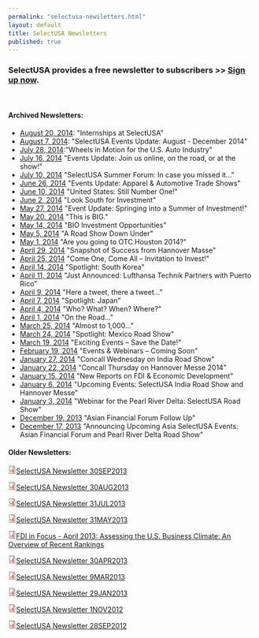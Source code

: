 ```yaml
---
permalink: "selectusa-newsletters.html"
layout: default
title: SelectUSA Newsletters
published: true
---
```



### SelectUSA provides a free&nbsp;newsletter to subscribers &gt;&gt;&nbsp;[Sign up now](https://service.govdelivery.com/service/subscribe.html?code=USITATRADE_22).

&nbsp;

#### Archived Newsletters:

*   [August 20, 2014](http://content.govdelivery.com/accounts/USITATRADE/bulletins/cad4b4): "Internships at SelectUSA"
*   [August 7, 2014](http://content.govdelivery.com/accounts/USITATRADE/bulletins/c87b7d): "SelectUSA Events Update: August - December 2014"
*   [July 28, 2014](http://content.govdelivery.com/accounts/USITATRADE/bulletins/c6c9ad):"Wheels in Motion for the U.S. Auto Industry"
*   [July 16, 2014](http://content.govdelivery.com/accounts/USITATRADE/bulletins/c47fa0) "Events Update: Join us online, on the road, or at the show!"
*   [July 10, 2014](http://content.govdelivery.com/accounts/USITATRADE/bulletins/c30fcf) "SelectUSA Summer Forum: In case you missed it..."
*   [June 26, 2014](http://content.govdelivery.com/accounts/USITATRADE/bulletins/bf9455)&nbsp;"Events Update: Apparel &amp; Automotive Trade
Shows"
*   [June 10, 2014](http://content.govdelivery.com/accounts/USITATRADE/bulletins/bbc000)&nbsp;"United States: Still Number One!"
*   [June 2, 2014](http://content.govdelivery.com/accounts/USITATRADE/bulletins/b68a28)&nbsp;"Look South for Investment"
*   [May 27, 2014](http://content.govdelivery.com/accounts/USITATRADE/bulletins/b7bfea)&nbsp;"Event Update: Springing into a Summer of
Investment!"
*   [May 20, 2014](http://content.govdelivery.com/accounts/USITATRADE/bulletins/b8e9d8)&nbsp;"This is BIG."
*   [May 14, 2014](http://content.govdelivery.com/accounts/USITATRADE/bulletins/b7f078)&nbsp;"BIO Investment Opportunities"
*   [May 5, 2014](http://content.govdelivery.com/accounts/USITATRADE/bulletins/b2c2b4)&nbsp;"A Road Show Down Under"
*   [May 1, 2014](http://content.govdelivery.com/accounts/USITATRADE/bulletins/b4a956)&nbsp;"Are you going to OTC Houston 2014?"
*   [April 29, 2014](http://content.govdelivery.com/accounts/USITATRADE/bulletins/b448ed)&nbsp;"Snapshot of Success from Hannover Masse"
*   [April 25, 2014](http://content.govdelivery.com/accounts/USITATRADE/bulletins/b1edc2)&nbsp;"Come One, Come All – Invitation to Invest!"
*   [April 14, 2014](http://content.govdelivery.com/accounts/USITATRADE/bulletins/aef523)&nbsp;"Spotlight: South Korea"
*   [April 11, 2014](http://content.govdelivery.com/accounts/USITATRADE/bulletins/b093d2)&nbsp;"Just Announced: Lufthansa Technik Partners with
Puerto Rico"
*   [April 9, 2014](http://content.govdelivery.com/accounts/USITATRADE/bulletins/afe5d8)&nbsp;"Here a tweet, there a tweet…"
*   [April 7, 2014](http://content.govdelivery.com/accounts/USITATRADE/bulletins/ad1518)&nbsp;"Spotlight: Japan"
*   [April 4, 2014](http://content.govdelivery.com/accounts/USITATRADE/bulletins/ae9d7a)&nbsp;"Who? What? When? Where?"
*   [April 1, 2014](http://content.govdelivery.com/accounts/USITATRADE/bulletins/ad084b)&nbsp;"On the Road…"
*   [March 25, 2014](http://content.govdelivery.com/accounts/USITATRADE/bulletins/acfc60)&nbsp;"Almost to 1,000…"
*   [March 24, 2014](http://content.govdelivery.com/accounts/USITATRADE/bulletins/abb03c)&nbsp;"Spotlight: Mexico Road Show"
*   [March 19, 2014](http://content.govdelivery.com/accounts/USITATRADE/bulletins/ab0060)&nbsp;"Exciting Events – Save the Date!"
*   [February 19, 2014](http://content.govdelivery.com/accounts/USITATRADE/bulletins/a5f00d)&nbsp;"Events &amp; Webinars – Coming Soon"
*   [January 27, 2014](http://content.govdelivery.com/accounts/USITATRADE/bulletins/a1d772)&nbsp;"Concall Wednesday on India Road Show"
*   [January 22, 2014](http://content.govdelivery.com/accounts/USITATRADE/bulletins/a0fa0d)&nbsp;"Concall Thursday on Hannover Messe 2014"
*   [January 15, 2014](http://content.govdelivery.com/accounts/USITATRADE/bulletins/9e8ae9)&nbsp;"New Reports on FDI &amp; Economic Development"
*   [January 6, 2014](http://content.govdelivery.com/accounts/USITATRADE/bulletins/9d0fb3)&nbsp;"Upcoming Events: SelectUSA India Road Show and
Hannover Messe"
*   [January 3, 2014](http://content.govdelivery.com/accounts/USITATRADE/bulletins/9ca1ac)&nbsp;"Webinar for the Pearl River Delta: SelectUSA
Road Show"
*   [December 19, 2013](http://content.govdelivery.com/accounts/USITATRADE/bulletins/9adba4)&nbsp;"Asian Financial Forum Follow Up"
*   [December 17, 2013](http://content.govdelivery.com/accounts/USITATRADE/bulletins/9a7875)&nbsp;"Announcing Upcoming Asia SelectUSA Events: Asian
Financial Forum and Pearl River Delta Road Show"

#### Older Newsletters:
![application/pdf icon](/icons/application-pdf.png)[SelectUSA Newsletter 30SEP2013](/documents/2013/october/selectusa_newsletter_30sep2013.pdf "selectusa_newsletter_30sep2013.pdf")

![application/pdf icon](/icons/application-pdf.png)[SelectUSA Newsletter 30AUG2013](/documents/2013/october/selectusa_newsletter_30aug2013.pdf "selectusa_newsletter_30aug2013.pdf")

![application/pdf icon](/icons/application-pdf.png)[SelectUSA Newsletter 31JUL2013](/documents/2013/october/selectusa_newsletter_31july2013.pdf "selectusa_newsletter_31july2013.pdf")

![application/pdf icon](/icons/application-pdf.png)[SelectUSA Newsletter 31MAY2013](/documents/2013/october/selectusa_newsletter_31may2013.pdf "selectusa_newsletter_31may2013.pdf")

![application/pdf icon](/icons/application-pdf.png)[FDI in Focus - April 2013:  Assessing the U.S. Business Climate: An Overview of Recent Rankings](/documents/2013/may/fdi_in_focus_-__april_2013.pdf "fdi_in_focus_-__april_2013.pdf")

![application/pdf icon](/icons/application-pdf.png)[SelectUSA Newsletter 30APR2013](/documents/2013/october/selectusa_newsletter_30apr2013.pdf "selectusa_newsletter_30apr2013.pdf")

![application/pdf icon](/icons/application-pdf.png)[SelectUSA Newsletter 9MAR2013](/documents/2013/april/selectusa_monthly_newsletter_9mar2013.pdf "selectusa_monthly_newsletter_9mar2013.pdf")

![application/pdf icon](/icons/application-pdf.png)[SelectUSA Newsletter 29JAN2013](/documents/2013/april/selectusa_monthly_newsletter_29jan2013.pdf "selectusa_monthly_newsletter_29jan2013.pdf")

![application/pdf icon](/icons/application-pdf.png)[SelectUSA Newsletter 1NOV2012](/documents/2013/april/selectusa_monthly_newsletter_1nov2012.pdf "selectusa_monthly_newsletter_1nov2012.pdf")

![application/pdf icon](/icons/application-pdf.png)[SelectUSA Newsletter 28SEP2012](/documents/2013/april/selectusa_monthly_newsletter_28sep2012.pdf "selectusa_monthly_newsletter_28sep2012.pdf")

